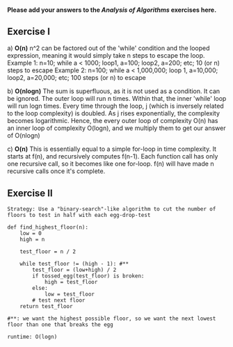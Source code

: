 #### Please add your answers to the ***Analysis of  Algorithms*** exercises here.

## Exercise I

a) **O(n)**
n^2 can be factored out of the 'while' condition and the looped expression, meaning it would simply take n steps to escape the loop.
Example 1: n=10; while a < 1000; loop1, a=100; loop2, a=200; etc; 10 (or n) steps to escape
Example 2: n=100; while a < 1,000,000; loop 1, a=10,000; loop2, a=20,000; etc; 100 steps (or n) to escape

b) **O(nlogn)**
The sum is superfluous, as it is not used as a condition. It can be ignored.
The outer loop will run n times. Within that, the inner 'while' loop will run logn times. Every time through the loop, j (which is inversely related to the loop complexity) is doubled. As j rises exponentially, the complexity becomes logarithmic.
Hence, the every outer loop of complexity O(n) has an inner loop of complexity O(logn), and we multiply them to get our answer of O(nlogn)

c) **O(n)**
This is essentially equal to a simple for-loop in time complexity. It starts at f(n), and recursively computes f(n-1). Each function call has only one recursive call, so it becomes like one for-loop. f(n) will have made n recursive calls once it's complete.

## Exercise II
```
Strategy: Use a "binary-search"-like algorithm to cut the number of floors to test in half with each egg-drop-test

def find_highest_floor(n):
    low = 0
    high = n

    test_floor = n / 2

    while test_floor != (high - 1): #**
        test_floor = (low+high) / 2
        if tossed_egg(test_floor) is broken:
            high = test_floor
        else:
            low = test_floor
        # test next floor
    return test_floor

#**: we want the highest possible floor, so we want the next lowest floor than one that breaks the egg

runtime: O(logn)
```
